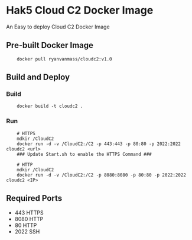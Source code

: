 # Hak5 Cloud C2 Docker Image
An Easy to deploy Cloud C2 Docker Image

## Pre-built Docker Image
```
    docker pull ryanvanmass/cloudc2:v1.0
```

## Build and Deploy
### Build
```
    docker build -t cloudc2 .
```

### Run
```
    # HTTPS
    mdkir /CloudC2
    docker run -d -v /CloudC2:/C2 -p 443:443 -p 80:80 -p 2022:2022 cloudc2 <url>
    ### Update Start.sh to enable the HTTPS Command ###

    # HTTP
    mdkir /CloudC2
    docker run -d -v /CloudC2:/C2 -p 8080:8080 -p 80:80 -p 2022:2022 cloudc2 <IP>
```

## Required Ports
* 443   HTTPS
* 8080  HTTP
* 80    HTTP
* 2022  SSH